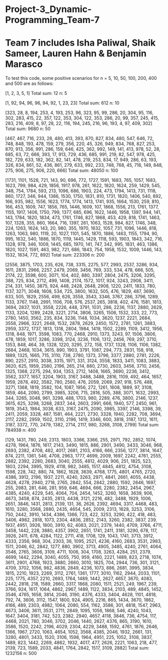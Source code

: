 # Project-3_Dynamic-Programming_Team-7
# Team 7 includes Isha Paliwal, Shaik Sameer, Lauren Hahn & Benjamin Marasco

To test this code, some positive scenarios for n = 5, 10, 50, 100, 200, 400 and 500 are as follows:

[1, 2, 3, 5, 1]
Total sum: 12
n: 5

[1, 92, 94, 96, 96, 94, 92, 1, 23, 23]
Total sum: 612
n: 10

[323, 28, 8, 194, 253, 4, 193, 253, 96, 323, 95, 99, 286, 20, 304, 95, 116, 302, 283, 415, 22, 357, 122, 353, 304, 122, 353, 286, 20, 99, 357, 245, 415, 283, 216, 409, 8, 97, 28, 22, 116, 194, 245, 216, 96, 193, 4, 97, 409, 302]
Total sum: 9680
n: 50

[467, 467, 716, 233, 28, 480, 413, 393, 870, 827, 834, 480, 547, 646, 72, 748, 848, 193, 478, 159, 279, 356, 220, 45, 326, 949, 834, 768, 827, 253, 870, 913, 356, 991, 286, 159, 646, 425, 362, 992, 149, 141, 413, 978, 52, 28, 685, 63, 72, 666, 393, 17, 913, 729, 436, 685, 991, 219, 82, 547, 978, 425, 182, 729, 633, 182, 362, 82, 141, 478, 219, 253, 834, 17, 949, 286, 63, 193, 326, 834, 861, 52, 436, 861, 279, 633, 992, 233, 748, 768, 45, 716, 149, 848, 275, 906, 275, 906, 220, 666]
Total sum: 48050
n: 100

[1731, 1101, 1528, 721, 143, 90, 696, 772, 1727, 1591, 1683, 765, 1057, 1683, 1623, 799, 984, 429, 1856, 1917, 978, 261, 1622, 1820, 1624, 259, 1429, 545, 348, 754, 1784, 593, 213, 1096, 686, 1903, 224, 473, 1794, 1413, 731, 1118, 860, 1727, 346, 944, 1386, 1530, 1750, 1831, 810, 1731, 1820, 1406, 540, 892, 166, 935, 982, 1556, 1623, 1774, 1774, 1413, 1741, 935, 1664, 1530, 259, 810, 166, 453, 1609, 747, 1856, 765, 1446, 1609, 107, 1868, 1556, 213, 1761, 1377, 1155, 1917, 1406, 1750, 799, 1377, 685, 696, 1622, 1446, 1958, 1397, 944, 141, 143, 1784, 1820, 1834, 473, 1761, 1746, 827, 1868, 453, 429, 818, 1741, 1463, 107, 1328, 355, 860, 1664, 716, 1397, 261, 1063, 1528, 984, 827, 1746, 348, 224, 1263, 1624, 143, 20, 980, 355, 1970, 1632, 1057, 731, 1096, 1446, 818, 1263, 1063, 980, 1119, 20, 1027, 1101, 545, 1870, 1886, 1463, 1155, 1794, 90, 995, 1632, 540, 1886, 1870, 1119, 1445, 1429, 1118, 593, 1903, 1843, 342, 716, 1328, 978, 346, 1009, 1445, 685, 1970, 141, 747, 342, 995, 1831, 463, 1386, 1820, 1027, 1591, 463, 982, 721, 686, 1843, 754, 1958, 1532, 1009, 1446, 143, 1532, 1834, 772, 892]
Total sum: 223306
n: 200

[2556, 3875, 1703, 235, 626, 738, 3315, 2275, 577, 2993, 2537, 3286, 934, 1611, 2831, 2966, 2257, 2479, 2069, 3456, 769, 333, 534, 478, 666, 505, 2174, 22, 3598, 600, 3071, 104, 402, 880, 3397, 2804, 2475, 3206, 3295, 388, 725, 834, 2712, 499, 1408, 2174, 1572, 1017, 924, 3243, 2908, 3411, 214, 331, 1450, 3875, 924, 448, 2428, 2648, 2908, 1220, 2411, 1833, 780, 1137, 3271, 3048, 1608, 534, 725, 3800, 1632, 505, 476, 1829, 487, 3690, 633, 505, 1829, 2556, 499, 626, 3558, 3543, 3346, 3767, 286, 3796, 1289, 1133, 3767, 1148, 2991, 1106, 708, 576, 2537, 265, 3818, 402, 476, 1581, 1813, 3694, 2837, 1031, 3558, 2226, 448, 3791, 1031, 286, 2236, 1137, 2880, 2629, 1133, 3204, 1289, 2428, 3221, 2714, 3806, 3265, 1506, 1532, 333, 22, 773, 2780, 1450, 3562, 235, 834, 3236, 1148, 1034, 3620, 1237, 2221, 2684, 3558, 2966, 3221, 2648, 1532, 2878, 2629, 2450, 1572, 2781, 1261, 3883, 2959, 3372, 1737, 1813, 1318, 2804, 1984, 1419, 1502, 2289, 1109, 3412, 1956, 1318, 848, 1971, 3598, 1083, 770, 2468, 2910, 1373, 3243, 97, 1506, 3806, 478, 1859, 1017, 3286, 3398, 3124, 3236, 1106, 1312, 2456, 769, 297, 3710, 1353, 848, 464, 39, 1328, 1220, 3295, 272, 158, 1737, 1328, 1106, 1106, 1382, 2684, 2468, 1034, 3615, 890, 1903, 3791, 1087, 294, 773, 2831, 158, 918, 1889, 1325, 1665, 715, 3110, 738, 2780, 1373, 3796, 3377, 2880, 2781, 2226, 890, 2257, 2910, 3038, 3315, 1971, 331, 3124, 3558, 1833, 3411, 1083, 3883, 3620, 625, 1959, 2580, 2196, 265, 214, 880, 2730, 2603, 3456, 3710, 2456, 1325, 1368, 2275, 294, 934, 1353, 2712, 1408, 1665, 3690, 2236, 3412, 3562, 3377, 1657, 3204, 1903, 3167, 3488, 3488, 2816, 1109, 492, 464, 1657, 1959, 2878, 492, 3582, 780, 2580, 476, 2059, 2069, 297, 918, 576, 488, 3271, 1368, 1819, 3582, 104, 1087, 1956, 272, 1261, 1608, 1889, 97, 3108, 1859, 464, 2090, 2799, 3985, 3206, 715, 2816, 505, 388, 3071, 1632, 2993, 344, 3265, 3048, 961, 3298, 488, 1703, 980, 2289, 476, 3800, 2146, 1237, 3615, 625, 3298, 3268, 2837, 344, 2603, 2991, 666, 1940, 577, 2450, 961, 1819, 3543, 1984, 3038, 633, 3167, 2475, 2090, 3985, 3397, 2146, 3398, 39, 2411, 2059, 3328, 487, 1581, 464, 2221, 2730, 3328, 1940, 2282, 708, 3694, 2117, 2282, 2959, 1502, 3110, 2196, 1419, 3346, 600, 3818, 3187, 1312, 1611, 3187, 3372, 770, 2479, 1382, 2714, 2117, 980, 3268, 3108, 2799]
Total sum: 784938
n: 400

[129, 1431, 780, 249, 2313, 1803, 3366, 3366, 255, 2971, 792, 2852, 1074, 4278, 1964, 1876, 1617, 2143, 3490, 1815, 886, 2901, 3490, 3433, 3046, 968, 2693, 2382, 4708, 482, 4017, 2681, 2103, 4166, 666, 2356, 1277, 3814, 1647, 874, 2211, 1361, 546, 4708, 2963, 1777, 4699, 2009, 1697, 2242, 4761, 2555, 2882, 2392, 2280, 2683, 3040, 2555, 4812, 4029, 906, 251, 1825, 523, 1803, 2294, 3995, 1929, 4118, 982, 3485, 1517, 4845, 4812, 4754, 3108, 1598, 228, 742, 880, 74, 1862, 1628, 3639, 4768, 1775, 4801, 4765, 2720, 4386, 3912, 2196, 1937, 2211, 4240, 3263, 2971, 4841, 2661, 4055, 4438, 4628, 4278, 2940, 2718, 2765, 2842, 554, 2842, 2880, 1592, 2646, 1697, 255, 2983, 281, 646, 281, 959, 646, 4694, 666, 2280, 2382, 2454, 2967, 4385, 4240, 4229, 545, 4064, 704, 2454, 1452, 3260, 1658, 3639, 906, 4673, 3458, 874, 2435, 2813, 4438, 3121, 2216, 482, 3488, 1929, 1006, 2651, 3846, 1431, 2813, 2139, 131, 36, 2626, 2392, 4694, 3317, 4468, 483, 1610, 3280, 3568, 2880, 2435, 4654, 545, 2009, 2313, 1628, 3253, 3106, 750, 2442, 3910, 1434, 4386, 1366, 723, 422, 3253, 3290, 422, 418, 483, 3406, 4982, 2818, 1073, 2304, 4836, 2852, 2143, 3260, 2382, 3837, 239, 1937, 4951, 3926, 1800, 3910, 62, 4083, 2021, 2379, 1440, 4709, 3766, 4711, 3458, 1442, 228, 3880, 4357, 3902, 2651, 1741, 2411, 3181, 3290, 678, 117, 3926, 2411, 678, 4284, 1122, 2711, 418, 1708, 129, 1043, 1741, 3713, 3912, 4333, 2356, 968, 304, 2303, 36, 1095, 2521, 4236, 4160, 2683, 3531, 2983, 1511, 2046, 62, 2842, 1277, 880, 3902, 3713, 4905, 3485, 4240, 2761, 4064, 3546, 2765, 3606, 3109, 4711, 1006, 304, 1708, 3263, 4284, 251, 2379, 4699, 1442, 2294, 3040, 4055, 750, 959, 4160, 2221, 1489, 823, 2718, 1074, 3611, 2901, 4768, 1923, 3880, 2660, 3010, 1825, 704, 2944, 736, 301, 3121, 4709, 3702, 1056, 982, 4836, 2849, 4236, 1073, 886, 2681, 3995, 3834, 1815, 2210, 1923, 2269, 3112, 2761, 1361, 1777, 3010, 1162, 2944, 2033, 1101, 225, 1775, 4357, 2210, 2693, 1764, 1489, 1442, 2627, 4657, 3670, 4083, 2442, 2818, 218, 1589, 2660, 3317, 1868, 2080, 1511, 2521, 249, 1967, 239, 3766, 924, 1617, 1064, 4862, 2967, 1489, 1122, 3834, 2103, 489, 4845, 1452, 3546, 4765, 1658, 3814, 2046, 3190, 4376, 4333, 3404, 4628, 1101, 4818, 792, 74, 3606, 3112, 1547, 1800, 924, 4905, 2216, 865, 1434, 3670, 1862, 4166, 489, 2303, 4982, 1064, 2080, 554, 1162, 3586, 301, 4818, 1547, 2963, 4673, 3406, 3611, 3531, 2711, 2849, 1095, 1056, 1868, 546, 4240, 1043, 1647, 3404, 3181, 742, 523, 2382, 2940, 4657, 4118, 3846, 736, 4754, 117, 4468, 2021, 780, 3046, 3702, 2046, 1440, 2627, 4376, 865, 3190, 1610, 3586, 1520, 2242, 2196, 4029, 2304, 4229, 3488, 1592, 4761, 1876, 2646, 1366, 1967, 2720, 1063, 4654, 1052, 3568, 4385, 2046, 1932, 2661, 131, 3280, 4801, 3433, 1520, 3106, 1598, 1964, 4951, 225, 1052, 3108, 3837, 1489, 823, 1442, 2269, 4862, 1932, 4017, 477, 2626, 2221, 1063, 218, 477, 2139, 723, 1589, 2033, 4841, 1764, 2842, 1517, 3109, 2882]
Total sum: 1232156
n: 500
